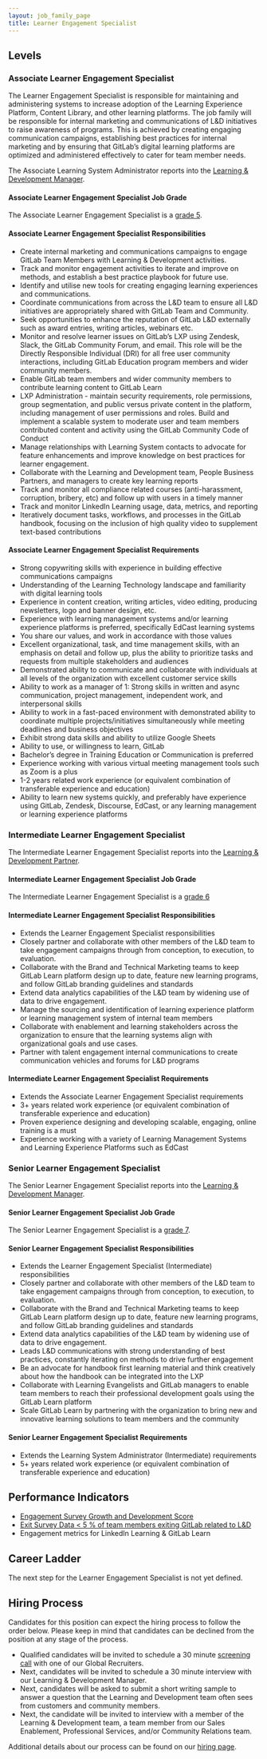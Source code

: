 ```yaml
---
layout: job_family_page
title: Learner Engagement Specialist
---
```


## Levels

### Associate Learner Engagement Specialist

The Learner Engagement Specialist is responsible for maintaining and administering systems to increase adoption of the Learning Experience Platform, Content Library, and other learning platforms. The job family will be responsible for internal marketing and communications of L&D initiatives to raise awareness of programs.  This is achieved by creating engaging communication campaigns, establishing best practices for internal marketing and by ensuring that GitLab’s digital learning platforms are optimized and administered effectively to cater for team member needs.

The Associate Learning System Administrator reports into the [Learning & Development Manager](/job-families/people-ops/learning-development/#learning-and-development-partner).

#### Associate Learner Engagement Specialist Job Grade

The Associate Learner Engagement Specialist is a [grade 5](/handbook/total-rewards/compensation/compensation-calculator/#gitlab-job-grades).

#### Associate Learner Engagement Specialist Responsibilities

- Create internal marketing and communications campaigns to engage GitLab Team Members with Learning & Development activities.
- Track and monitor engagement activities to iterate and improve on methods, and establish a best practice playbook for future use.
- Identify and utilise new tools for creating engaging learning experiences and communications.
- Coordinate communications from across the L&D team to ensure all L&D initiatives are appropriately shared with GitLab Team and Community.
- Seek opportunities to enhance the reputation of GitLab L&D externally such as award entries, writing articles, webinars etc.
- Monitor and resolve learner issues on GitLab’s LXP using Zendesk, Slack, the GitLab Community Forum, and email. This role will be the Directly Responsible Individual (DRI) for all free user community interactions, including GitLab Education program members and wider community members.
- Enable GitLab team members and wider community members to contribute learning content to GitLab Learn
- LXP Administration - maintain security requirements, role permissions, group segmentation, and public versus private content in the platform, including management of user permissions and roles. Build and implement a scalable system to moderate user and team members contributed content and activity using the GitLab Community Code of Conduct
- Manage relationships with Learning System contacts to advocate for feature enhancements and improve knowledge on best practices for learner engagement.
- Collaborate with the Learning and Development team, People Business Partners, and managers to create key learning reports
- Track and monitor all compliance related courses (anti-harassment, corruption, bribery, etc) and follow up with users in a timely manner
- Track and monitor LinkedIn Learning usage, data, metrics, and reporting
- Iteratively document tasks, workflows, and processes in the GitLab handbook, focusing on the inclusion of high quality video to supplement text-based contributions


#### Associate Learner Engagement Specialist Requirements

- Strong copywriting skills with experience in building effective communications campaigns
- Understanding of the Learning Technology landscape and familiarity with digital learning tools
- Experience in content creation, writing articles, video editing, producing newsletters, logo and banner design, etc.
- Experience with learning management systems and/or learning experience platforms is preferred, specifically EdCast learning systems
- You share our values, and work in accordance with those values
- Excellent organizational, task, and time management skills, with an emphasis on detail and follow up, plus the ability to prioritize tasks and requests from multiple stakeholders and audiences
- Demonstrated ability to communicate and collaborate with individuals at all levels of the organization with excellent customer service skills
- Ability to work as a manager of 1: Strong skills in written and async communication, project management, independent work, and interpersonal skills
- Ability to work in a fast-paced environment with demonstrated ability to coordinate multiple projects/initiatives simultaneously while meeting deadlines and business objectives
- Exhibit strong data skills and ability to utilize Google Sheets
- Ability to use, or willingness to learn, GitLab
- Bachelor’s degree in Training Education or Communication is preferred
- Experience working with various virtual meeting management tools such as Zoom is a plus
- 1-2 years related work experience (or equivalent combination of transferable experience and education)
- Ability to learn new systems quickly, and preferably have experience using GitLab, Zendesk, Discourse, EdCast, or any learning management or learning experience platforms


### Intermediate Learner Engagement Specialist

The Intermediate Learner Engagement Specialist reports into the [Learning & Development Partner](/job-families/people-ops/learning-development/#learning-and-development-partner).

#### Intermediate Learner Engagement Specialist Job Grade

The Intermediate Learner Engagement Specialist is a [grade 6](/handbook/total-rewards/compensation/compensation-calculator/#gitlab-job-grades)

#### Intermediate Learner Engagement Specialist Responsibilities

- Extends the Learner Engagement Specialist responsibilities
- Closely partner and collaborate with other members of the L&D team to take engagement campaigns through from conception, to execution, to evaluation.
- Collaborate with the Brand and Technical Marketing teams to keep GitLab Learn platform design up to date, feature new learning programs, and follow GitLab branding guidelines and standards
- Extend data analytics capabilities of the L&D team by widening use of data to drive engagement.
- Manage the sourcing and identification of learning experience platform or learning management system of internal team members
- Collaborate with enablement and learning stakeholders across the organization to ensure that the learning systems align with organizational goals and use cases. 
- Partner with talent engagement internal communications to create communication vehicles and forums for L&D programs


#### Intermediate Learner Engagement Specialist Requirements

- Extends the Associate Learner Engagement Specialist requirements
- 3+ years related work experience (or equivalent combination of transferable experience and education)
- Proven experience designing and developing scalable, engaging, online training is a must
- Experience working with a variety of Learning Management Systems and Learning Experience Platforms such as EdCast

### Senior Learner Engagement Specialist

The Senior Learner Engagement Specialist reports into the [Learning & Development Manager](/job-families/people-ops/learning-development/#learning-and-development-partner).

#### Senior Learner Engagement Specialist Job Grade

The Senior Learner Engagement Specialist is a [grade 7](/handbook/total-rewards/compensation/compensation-calculator/#gitlab-job-grades).

#### Senior Learner Engagement Specialist Responsibilities

- Extends the Learner Engagement Specialist (Intermediate) responsibilities
- Closely partner and collaborate with other members of the L&D team to take engagement campaigns through from conception, to execution, to evaluation.
- Collaborate with the Brand and Technical Marketing teams to keep GitLab Learn platform design up to date, feature new learning programs, and follow GitLab branding guidelines and standards
- Extend data analytics capabilities of the L&D team by widening use of data to drive engagement.
- Leads L&D communications with strong understanding of best practices, constantly iterating on methods to drive further engagement
- Be an advocate for handbook first learning material and think creatively about how the handbook can be integrated into the LXP
- Collaborate with Learning Evangelists and GitLab managers to enable team members to reach their professional development goals using the GitLab Learn platform
- Scale GitLab Learn by partnering with the organization to bring new and innovative learning solutions to team members and the community

#### Senior Learner Engagement Specialist Requirements

- Extends the Learning System Administrator (Intermediate) requirements
- 5+ years related work experience (or equivalent combination of transferable experience and education)

## Performance Indicators

- [Engagement Survey Growth and Development Score](https://about.gitlab.com/handbook/people-group/learning-and-development/#performance-indicators)
- [Exit Survey Data < 5 % of team members exiting GitLab related to L&D](https://about.gitlab.com/handbook/people-group/learning-and-development/#performance-indicators)
- Engagement metrics for LinkedIn Learning & GitLab Learn


## Career Ladder

The next step for the Learner Engagement Specialist is not yet defined.

## Hiring Process

Candidates for this position can expect the hiring process to follow the order below. Please keep in mind that candidates can be declined from the position at any stage of the process.

- Qualified candidates will be invited to schedule a 30 minute [screening call](/handbook/hiring/interviewing/#screening-call) with one of our Global Recruiters.
- Next, candidates will be invited to schedule a 30 minute interview with our Learning & Development Manager.
- Next, candidates will be asked to submit a short writing sample to answer a question that the Learning and Development team often sees from customers and community members.
- Next, the candidate will be invited to interview with a member of the Learning & Development team, a team member from our Sales Enablement, Professional Services, and/or Community Relations team.

Additional details about our process can be found on our [hiring page](/handbook/hiring/).
